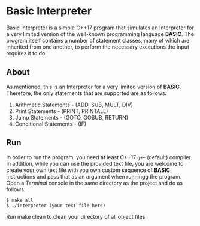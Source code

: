 # Basic Interpreter
Basic Interpreter is a simple C++17 program that simulates an Interpreter for a very limited version of the well-known programming language **BASIC**. The program itself contains a number of statement classes, many of which are inherited from one another, to perform the necessary executions the input requires it to do. 


## About
As mentioned, this is an Interpreter for a very limited version of **BASIC**. Therefore, the only statements that are supported are as follows:
1. Arithmetic Statements - (ADD, SUB, MULT, DIV)
2. Print Statements - (PRINT, PRINTALL)
3. Jump Statements - (GOTO, GOSUB, RETURN)
4. Conditional Statements - (IF)


## Run
In order to run the program, you need at least C++17 `g++` (default) compiler. In addition, while you can use the provided text file, you are welcome to create your own text file with you own custom sequence of **BASIC** instructions and pass that as an argument when runningg the program.
Open a _Terminal_ console in the same directory as the project and do as follows:
```shell
$ make all
$ ./interpreter (your text file here)
```
Run make clean to clean your directory of all object files
